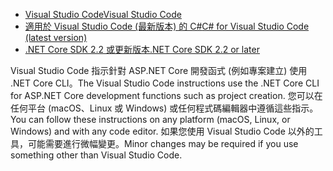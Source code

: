 * [<span data-ttu-id="ea152-101">Visual Studio Code</span><span class="sxs-lookup"><span data-stu-id="ea152-101">Visual Studio Code</span></span>](https://code.visualstudio.com/download)
* [<span data-ttu-id="ea152-102">適用於 Visual Studio Code (最新版本) 的 C#</span><span class="sxs-lookup"><span data-stu-id="ea152-102">C# for Visual Studio Code (latest version)</span></span>](https://marketplace.visualstudio.com/items?itemName=ms-dotnettools.csharp)
* [<span data-ttu-id="ea152-103">.NET Core SDK 2.2 或更新版本</span><span class="sxs-lookup"><span data-stu-id="ea152-103">.NET Core SDK 2.2 or later</span></span>](https://dotnet.microsoft.com/download/dotnet-core)

<span data-ttu-id="ea152-104">Visual Studio Code 指示針對 ASP.NET Core 開發函式 (例如專案建立) 使用 .NET Core CLI。</span><span class="sxs-lookup"><span data-stu-id="ea152-104">The Visual Studio Code instructions use the .NET Core CLI for ASP.NET Core development functions such as project creation.</span></span> <span data-ttu-id="ea152-105">您可以在任何平台 (macOS、Linux 或 Windows) 或任何程式碼編輯器中遵循這些指示。</span><span class="sxs-lookup"><span data-stu-id="ea152-105">You can follow these instructions on any platform (macOS, Linux, or Windows) and with any code editor.</span></span> <span data-ttu-id="ea152-106">如果您使用 Visual Studio Code 以外的工具，可能需要進行微幅變更。</span><span class="sxs-lookup"><span data-stu-id="ea152-106">Minor changes may be required if you use something other than Visual Studio Code.</span></span>
